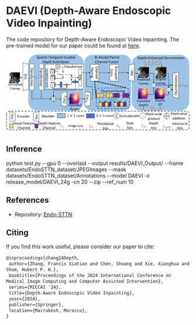 # DAEVI (Depth-Aware Endoscopic Video Inpainting)
The code repository for Depth-Aware Endoscopic Video Inpainting. The pre-trained model for our paper could be found at [here](https://drive.google.com/drive/folders/1vYsUxgmtsQ7V61nIbGEf2kANzsp8Cj9D?usp=sharing).

![image](Image/Framework.png)

## Inference
python test.py  --gpu 0 --overlaid --output results/DAEVI_Output/ --frame datasets/EndoSTTN_dataset/JPEGImages --mask datasets/EndoSTTN_dataset/Annotations --model DAEVI -c release_model/DAEVI_24g -cn 20 --zip --ref_num 10

## References
- Repository: [Endo-STTN](https://github.com/endomapper/Endo-STTN).

## Citing

If you find this work useful, please consider our paper to cite:

```
@inproceedings{zhang24Depth,
 author={Zhang, Francis Xiatian and Chen, Shuang and Xie, Xianghua and Shum, Hubert P. H.},
 booktitle={Proceedings of the 2024 International Conference on Medical Image Computing and Computer Assisted Intervention},
 series={MICCAI '24},
 title={Depth-Aware Endoscopic Video Inpainting},
 year={2024},
 publisher={Springer},
 location={Marrakesh, Morocco},
}
```

